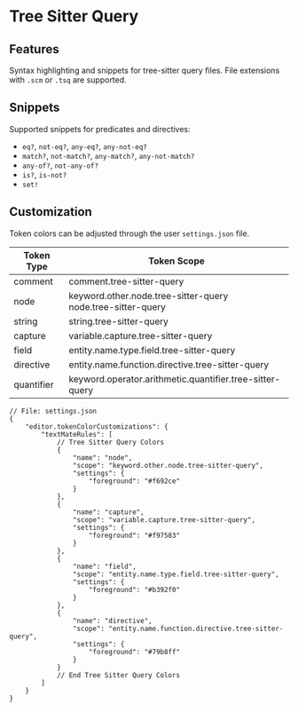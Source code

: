 # Tree Sitter Query

## Features
Syntax highlighting and snippets for tree-sitter query files. File extensions with `.scm` or `.tsq` are supported.

## Snippets
Supported snippets for predicates and directives:
- `eq?`, `not-eq?`, `any-eq?`, `any-not-eq?`
- `match?`, `not-match?`, `any-match?`, `any-not-match?`
- `any-of?`, `not-any-of?`
- `is?`, `is-not?`
- `set!`

## Customization
Token colors can be adjusted through the user `settings.json` file.

| Token Type | Token Scope                                                    |
| ---------- | -------------------------------------------------------------- |
| comment    | comment.tree-sitter-query                                      |
| node       | keyword.other.node.tree-sitter-query<br>node.tree-sitter-query |
| string     | string.tree-sitter-query                                       |
| capture    | variable.capture.tree-sitter-query                             |
| field      | entity.name.type.field.tree-sitter-query                       |
| directive  | entity.name.function.directive.tree-sitter-query               |
| quantifier | keyword.operator.arithmetic.quantifier.tree-sitter-query       |

```jsonc
// File: settings.json
{
    "editor.tokenColorCustomizations": {
        "textMateRules": [
            // Tree Sitter Query Colors
            {
                "name": "node",
                "scope": "keyword.other.node.tree-sitter-query",
                "settings": {
                    "foreground": "#f692ce"
                }
            },
            {
                "name": "capture",
                "scope": "variable.capture.tree-sitter-query",
                "settings": {
                    "foreground": "#f97583"
                }
            },
            {
                "name": "field",
                "scope": "entity.name.type.field.tree-sitter-query",
                "settings": {
                    "foreground": "#b392f0"
                }
            },
            {
                "name": "directive",
                "scope": "entity.name.function.directive.tree-sitter-query",
                "settings": {
                    "foreground": "#79b8ff"
                }
            }
            // End Tree Sitter Query Colors
        ]
    }
}
```